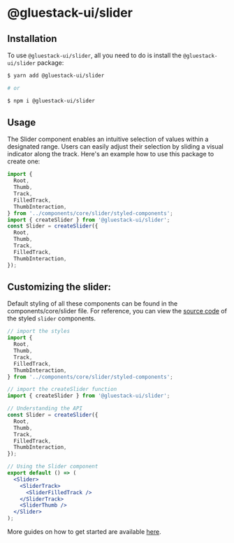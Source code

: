 # @gluestack-ui/slider

## Installation

To use `@gluestack-ui/slider`, all you need to do is install the
`@gluestack-ui/slider` package:

```sh
$ yarn add @gluestack-ui/slider

# or

$ npm i @gluestack-ui/slider
```

## Usage

The Slider component enables an intuitive selection of values within a designated range. Users can easily adjust their selection by sliding a visual indicator along the track. Here's an example how to use this package to create one:

```jsx
import {
  Root,
  Thumb,
  Track,
  FilledTrack,
  ThumbInteraction,
} from '../components/core/slider/styled-components';
import { createSlider } from '@gluestack-ui/slider';
const Slider = createSlider({
  Root,
  Thumb,
  Track,
  FilledTrack,
  ThumbInteraction,
});
```

## Customizing the slider:

Default styling of all these components can be found in the components/core/slider file. For reference, you can view the [source code](https://github.com/gluestack/gluestack-ui/blob/development/example/storybook/src/ui-components/Slider/index.tsx) of the styled `slider` components.

```jsx
// import the styles
import {
  Root,
  Thumb,
  Track,
  FilledTrack,
  ThumbInteraction,
} from '../components/core/slider/styled-components';

// import the createSlider function
import { createSlider } from '@gluestack-ui/slider';

// Understanding the API
const Slider = createSlider({
  Root,
  Thumb,
  Track,
  FilledTrack,
  ThumbInteraction,
});

// Using the Slider component
export default () => (
  <Slider>
    <SliderTrack>
      <SliderFilledTrack />
    </SliderTrack>
    <SliderThumb />
  </Slider>
);
```

More guides on how to get started are available
[here](https://ui.gluestack.io/docs/components/forms/slider).
